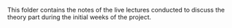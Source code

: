 
This folder contains the notes of the live lectures conducted to discuss the theory part during the initial weeks of the project.
